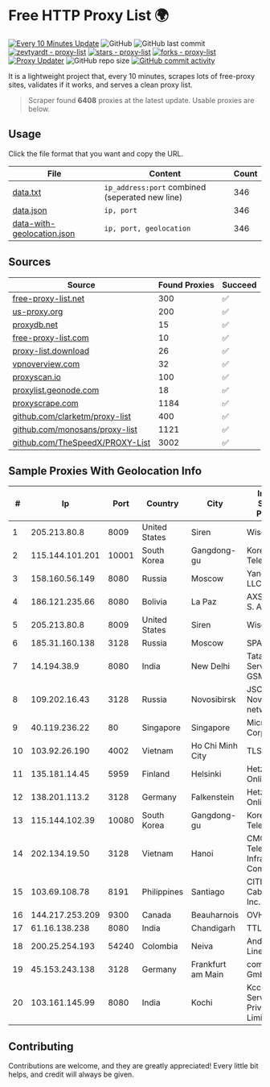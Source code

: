 
# Free HTTP Proxy List 🌍

[![Every 10 Minutes Update](https://github.com/mertguvencli/http-proxy-list/actions/workflows/main.yml/badge.svg?branch=main)](https://github.com/mertguvencli/http-proxy-list/actions/workflows/main.yml)
![GitHub](https://img.shields.io/github/license/mertguvencli/http-proxy-list)
![GitHub last commit](https://img.shields.io/github/last-commit/mertguvencli/http-proxy-list)
[![zevtyardt - proxy-list](https://img.shields.io/static/v1?label=zevtyardt&message=proxy-list&color=blue&logo=github)](https://github.com/zevtyardt/proxy-list "Go to GitHub repo")
[![stars - proxy-list](https://img.shields.io/github/stars/zevtyardt/proxy-list?style=social)](https://github.com/zevtyardt/proxy-list)
[![forks - proxy-list](https://img.shields.io/github/forks/zevtyardt/proxy-list?style=social)](https://github.com/zevtyardt/proxy-list)
[![Proxy Updater](https://github.com/zevtyardt/proxy-list/workflows/Proxy%20Updater/badge.svg)](https://github.com/zevtyardt/proxy-list/actions?query=workflow:"Proxy+Updater")
![GitHub repo size](https://img.shields.io/github/repo-size/zevtyardt/proxy-list)
[![GitHub commit activity](https://img.shields.io/github/commit-activity/m/zevtyardt/proxy-list?logo=commits)](https://github.com/zevtyardt/proxy-list/commits/main)

It is a lightweight project that, every 10 minutes, scrapes lots of free-proxy sites, validates if it works, and serves a clean proxy list.

> Scraper found **6408** proxies at the latest update. Usable proxies are below.

## Usage

Click the file format that you want and copy the URL.

|File|Content|Count|
|----|-------|-----|
|[data.txt](https://raw.githubusercontent.com/mertguvencli/http-proxy-list/main/proxy-list/data.txt)|`ip_address:port` combined (seperated new line)|346|
|[data.json](https://raw.githubusercontent.com/mertguvencli/http-proxy-list/main/proxy-list/data.json)|`ip, port`|346|
|[data-with-geolocation.json](https://raw.githubusercontent.com/mertguvencli/http-proxy-list/main/proxy-list/data-with-geolocation.json)|`ip, port, geolocation`|346|

## Sources

|Source|Found Proxies|Succeed|
|------|-------------|-------|
|[free-proxy-list.net](https://free-proxy-list.net)|300|✅|
|[us-proxy.org](https://www.us-proxy.org)|200|✅|
|[proxydb.net](http://proxydb.net)|15|✅|
|[free-proxy-list.com](https://free-proxy-list.com/?page=&port=&type%5B%5D=http&type%5B%5D=https&up_time=0&search=Search)|10|✅|
|[proxy-list.download](https://www.proxy-list.download/HTTP)|26|✅|
|[vpnoverview.com](https://vpnoverview.com/privacy/anonymous-browsing/free-proxy-servers)|32|✅|
|[proxyscan.io](https://www.proxyscan.io)|100|✅|
|[proxylist.geonode.com](https://proxylist.geonode.com/api/proxy-list?limit=300&page=1&sort_by=lastChecked&sort_type=desc&protocols=http,https)|18|✅|
|[proxyscrape.com](https://api.proxyscrape.com/v2/?request=displayproxies&protocol=http&timeout=10000&country=all&ssl=all&anonymity=all)|1184|✅|
|[github.com/clarketm/proxy-list](https://raw.githubusercontent.com/clarketm/proxy-list/master/proxy-list-raw.txt)|400|✅|
|[github.com/monosans/proxy-list](https://raw.githubusercontent.com/monosans/proxy-list/main/proxies/http.txt)|1121|✅|
|[github.com/TheSpeedX/PROXY-List](https://raw.githubusercontent.com/TheSpeedX/PROXY-List/master/http.txt)|3002|✅|


## Sample Proxies With Geolocation Info

|#|Ip|Port|Country|City|Internet Service Provider|
|-|--|----|-------|----|-------------------------|
|1|205.213.80.8|8009|United States|Siren|WiscNet|
|2|115.144.101.201|10001|South Korea|Gangdong-gu|Korea Telecom|
|3|158.160.56.149|8080|Russia|Moscow|Yandex.Cloud LLC|
|4|186.121.235.66|8080|Bolivia|La Paz|AXS Bolivia S. A.|
|5|205.213.80.8|8009|United States|Siren|WiscNet|
|6|185.31.160.138|3128|Russia|Moscow|SPACENET|
|7|14.194.38.9|8080|India|New Delhi|Tata Tele Services GSM|
|8|109.202.16.43|3128|Russia|Novosibirsk|JSC Avantel. Novosibirsk network|
|9|40.119.236.22|80|Singapore|Singapore|Microsoft Corporation|
|10|103.92.26.190|4002|Vietnam|Ho Chi Minh City|TLSOFT|
|11|135.181.14.45|5959|Finland|Helsinki|Hetzner Online GmbH|
|12|138.201.113.2|3128|Germany|Falkenstein|Hetzner Online GmbH|
|13|115.144.102.39|10080|South Korea|Gangdong-gu|Korea Telecom|
|14|202.134.19.50|3128|Vietnam|Hanoi|CMC Telecom Infrastructure Company|
|15|103.69.108.78|8191|Philippines|Santiago|CITI Cableworld Inc.|
|16|144.217.253.209|9300|Canada|Beauharnois|OVH SAS|
|17|61.16.138.238|8080|India|Chandigarh|TTL|
|18|200.25.254.193|54240|Colombia|Neiva|Andinet ON Line|
|19|45.153.243.138|3128|Germany|Frankfurt am Main|combahton GmbH|
|20|103.161.145.99|8080|India|Kochi|Kccl Digital Services Private Limited|



## Contributing

Contributions are welcome, and they are greatly appreciated! Every
little bit helps, and credit will always be given.

